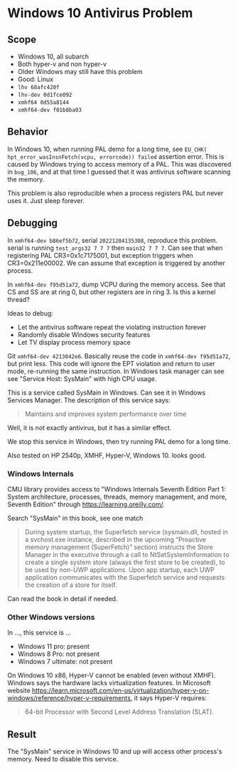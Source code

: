 # Windows 10 Antivirus Problem

## Scope
* Windows 10, all subarch
* Both hyper-v and non hyper-v
* Older Windows may still have this problem
* Good: Linux
* `lhv 68afc420f`
* `lhv-dev 0d1fce092`
* `xmhf64 0d55a8144`
* `xmhf64-dev f01b8ba03`

## Behavior

In Windows 10, when running PAL demo for a long time, see
`EU_CHK( hpt_error_wasInsnFetch(vcpu, errorcode)) failed` assertion error. This
is caused by Windows trying to access memory of a PAL. This was discovered in
`bug_106`, and at that time I guessed that it was antivirus software scanning
the memory.

This problem is also reproducible when a process registers PAL but never uses
it. Just sleep forever.

## Debugging

In `xmhf64-dev b86ef5b72`, serial `20221204135308`, reproduce this problem.
serial is running `test_args32 7 7 7` then `main32 7 7 7`. Can see that when
registering PAL CR3=0x1c7175001, but exception triggers when CR3=0x211e00002.
We can assume that exception is triggered by another process.

In `xmhf64-dev f95d51a72`, dump VCPU during the memory access. See that CS and
SS are at ring 0, but other registers are in ring 3. Is this a kernel thread?

Ideas to debug:
* Let the antivirus software repeat the violating instruction forever
* Randomly disable Windows security features
* Let TV display process memory space

Git `xmhf64-dev 4213042e6`. Basically reuse the code in `xmhf64-dev f95d51a72`,
but print less. This code will ignore the EPT violation and return to user
mode, re-running the same instruction. In Windows task manager can see see
"Service Host: SysMain" with high CPU usage.

This is a service called SysMain in Windows. Can see it in Windows Services
Manager. The description of this service says:
> Maintains and improves system performance over time

Well, it is not exactly antivirus, but it has a similar effect.

We stop this service in Windows, then try running PAL demo for a long time.

Also tested on HP 2540p, XMHF, Hyper-V, Windows 10. looks good.

### Windows Internals

CMU library provides access to "Windows Internals Seventh Edition Part 1:
System architecture, processes, threads, memory management, and more, Seventh
Edition" through <https://learning.oreilly.com/>.

Search "SysMain" in this book, see one match
> During system startup, the Superfetch service (sysmain.dll, hosted in a
> svchost.exe instance, described in the upcoming “Proactive memory management
> (SuperFetch)” section) instructs the Store Manager in the executive through a
> call to NtSetSystemInformation to create a single system store (always the
> first store to be created), to be used by non-UWP applications. Upon app
> startup, each UWP application communicates with the Superfetch service and
> requests the creation of a store for itself.

Can read the book in detail if needed.

### Other Windows versions

In ..., this service is ...
* Windows 11 pro: present
* Windows 8 Pro: not present
* Windows 7 ultimate: not present

On Windows 10 x86, Hyper-V cannot be enabled (even without XMHF). Windows says
the hardware lacks virtualization features. In Microsoft website
<https://learn.microsoft.com/en-us/virtualization/hyper-v-on-windows/reference/hyper-v-requirements>,
it says Hyper-V requires:
> 64-bit Processor with Second Level Address Translation (SLAT).

## Result

The "SysMain" service in Windows 10 and up will access other process's memory.
Need to disable this service.

